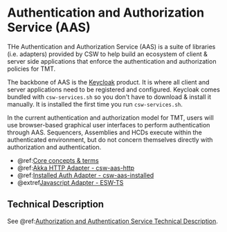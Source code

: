 # Authentication and Authorization Service (AAS)

THe Authentication and Authorization Service (AAS) is a suite of libraries (i.e. adapters) provided by CSW to help build an
ecosystem of client & server side applications that enforce the authentication and authorization policies for TMT.

The backbone of AAS is the [Keycloak](https://www.keycloak.org/) product. It is where all client and server
applications need to be registered and configured. Keycloak comes bundled with `csw-services.sh` so you
don't have to download & install it manually. It is installed the first time you run `csw-services.sh`.

In the current authentication and authorization model for TMT, users will use browser-based graphical user
interfaces to perform authentication through AAS. Sequencers, Assemblies and HCDs execute within the
authenticated environment, but do not concern themselves directly with authorization and authentication.

 - @ref:[Core concepts & terms](aas/core-concepts-and-terms.md)
 - @ref:[Akka HTTP Adapter - csw-aas-http](aas/csw-aas-http.md)
 - @ref:[Installed Auth Adapter - csw-aas-installed](aas/csw-aas-installed.md)
 - @extref[Javascript Adapter - ESW-TS](esw_ts:aas/auth-components)

## Technical Description
See @ref:[Authorization and Authentication Service Technical Description](../technical/aas/aas.md).

